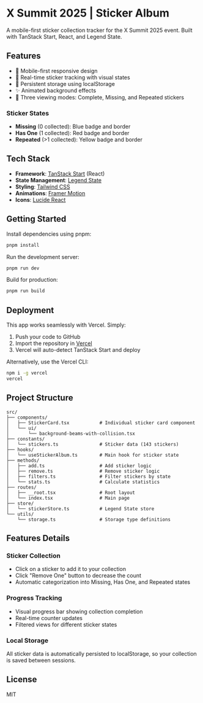 # X Summit 2025 | Sticker Album

A mobile-first sticker collection tracker for the X Summit 2025 event. Built with TanStack Start, React, and Legend State.

## Features

- 📱 Mobile-first responsive design
- 🎨 Real-time sticker tracking with visual states
- 💾 Persistent storage using localStorage
- ✨ Animated background effects
- 🎯 Three viewing modes: Complete, Missing, and Repeated stickers

### Sticker States

- **Missing** (0 collected): Blue badge and border
- **Has One** (1 collected): Red badge and border
- **Repeated** (>1 collected): Yellow badge and border

## Tech Stack

- **Framework**: [TanStack Start](https://tanstack.com/start) (React)
- **State Management**: [Legend State](https://legendapp.com/open-source/state/)
- **Styling**: [Tailwind CSS](https://tailwindcss.com/)
- **Animations**: [Framer Motion](https://www.framer.com/motion/)
- **Icons**: [Lucide React](https://lucide.dev/)

## Getting Started

Install dependencies using pnpm:

```bash
pnpm install
```

Run the development server:

```bash
pnpm run dev
```

Build for production:

```bash
pnpm run build
```

## Deployment

This app works seamlessly with Vercel. Simply:

1. Push your code to GitHub
2. Import the repository in [Vercel](https://vercel.com)
3. Vercel will auto-detect TanStack Start and deploy

Alternatively, use the Vercel CLI:
```bash
npm i -g vercel
vercel
```

## Project Structure

```
src/
├── components/
│   ├── StickerCard.tsx           # Individual sticker card component
│   └── ui/
│       └── background-beams-with-collision.tsx
├── constants/
│   └── stickers.ts               # Sticker data (143 stickers)
├── hooks/
│   └── useStickerAlbum.ts        # Main hook for sticker state
├── methods/
│   ├── add.ts                    # Add sticker logic
│   ├── remove.ts                 # Remove sticker logic
│   ├── filters.ts                # Filter stickers by state
│   └── stats.ts                  # Calculate statistics
├── routes/
│   ├── __root.tsx                # Root layout
│   └── index.tsx                 # Main page
├── store/
│   └── stickerStore.ts           # Legend State store
└── utils/
    └── storage.ts                # Storage type definitions
```

## Features Details

### Sticker Collection
- Click on a sticker to add it to your collection
- Click "Remove One" button to decrease the count
- Automatic categorization into Missing, Has One, and Repeated states

### Progress Tracking
- Visual progress bar showing collection completion
- Real-time counter updates
- Filtered views for different sticker states

### Local Storage
All sticker data is automatically persisted to localStorage, so your collection is saved between sessions.

## License

MIT
